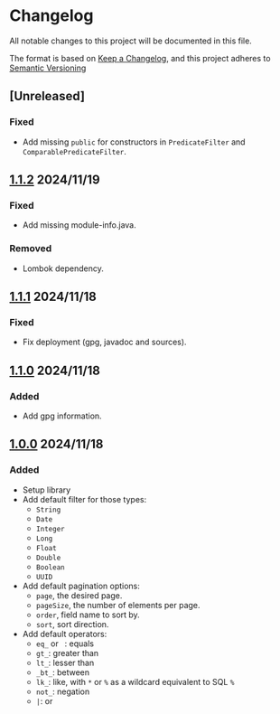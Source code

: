 # Changelog

All notable changes to this project will be documented in this file.

The format is based on [Keep a Changelog](https://keepachangelog.com/en/1.0.0/),
and this project adheres to [Semantic Versioning](https://semver.org/spec/v2.0.0.html)

## [Unreleased]

### Fixed

- Add missing `public` for constructors in `PredicateFilter` and `ComparablePredicateFilter`.

## [1.1.2] 2024/11/19

### Fixed

- Add missing module-info.java.

### Removed

- Lombok dependency.

## [1.1.1] 2024/11/18

### Fixed

- Fix deployment (gpg, javadoc and sources).

## [1.1.0] 2024/11/18

### Added

- Add gpg information.

## [1.0.0] 2024/11/18

### Added

* Setup library
* Add default filter for those types:
  * `String`
  * `Date`
  * `Integer`
  * `Long`
  * `Float`
  * `Double`
  * `Boolean`
  * `UUID`
* Add default pagination options:
  * `page`, the desired page.
  * `pageSize`, the number of elements per page.
  * `order`, field name to sort by.
  * `sort`, sort direction.
* Add default operators:
  * `eq_` or ` `: equals
  * `gt_`: greater than
  * `lt_`: lesser than
  * `_bt_`: between
  * `lk_`: like, with `*` or `%` as a wildcard equivalent to SQL `%`
  * `not_`: negation
  * `|`: or

[1.1.2]: https://github.com/Zorin95670/spring-query-filter/blob/1.1.2/changelog.md
[1.1.1]: https://github.com/Zorin95670/spring-query-filter/blob/1.1.1/changelog.md
[1.1.0]: https://github.com/Zorin95670/spring-query-filter/blob/1.1.0/changelog.md
[1.0.0]: https://github.com/Zorin95670/spring-query-filter/blob/1.0.0/changelog.md